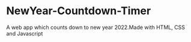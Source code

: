 # NewYear-Countdown-Timer
A web app which counts down to new year 2022.Made with HTML, CSS and Javascript
